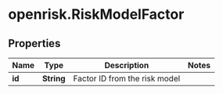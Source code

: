 # openrisk.RiskModelFactor

## Properties

Name | Type | Description | Notes
------------ | ------------- | ------------- | -------------
**id** | **String** | Factor ID from the risk model | 


